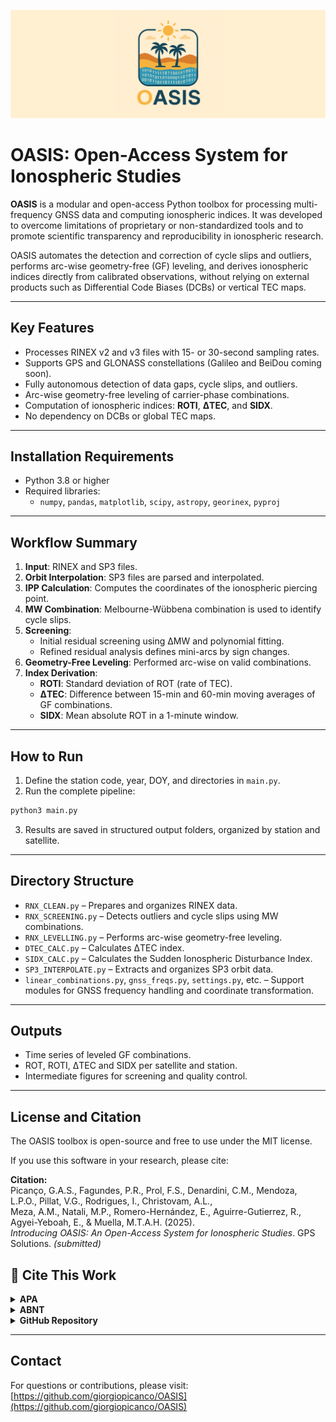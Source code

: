 <p align="center">
  <img src="img/logo_bar.png" alt="OASIS Logo" width="900"/>
</p>

# OASIS: Open-Access System for Ionospheric Studies

**OASIS** is a modular and open-access Python toolbox for processing multi-frequency GNSS data and computing ionospheric indices. It was developed to overcome limitations of proprietary or non-standardized tools and to promote scientific transparency and reproducibility in ionospheric research.

OASIS automates the detection and correction of cycle slips and outliers, performs arc-wise geometry-free (GF) leveling, and derives ionospheric indices directly from calibrated observations, without relying on external products such as Differential Code Biases (DCBs) or vertical TEC maps.

---

## Key Features

- Processes RINEX v2 and v3 files with 15- or 30-second sampling rates.
- Supports GPS and GLONASS constellations (Galileo and BeiDou coming soon).
- Fully autonomous detection of data gaps, cycle slips, and outliers.
- Arc-wise geometry-free leveling of carrier-phase combinations.
- Computation of ionospheric indices: **ROTI**, **ΔTEC**, and **SIDX**.
- No dependency on DCBs or global TEC maps.

---

## Installation Requirements

- Python 3.8 or higher
- Required libraries:
  - `numpy`, `pandas`, `matplotlib`, `scipy`, `astropy`, `georinex`, `pyproj`

---

## Workflow Summary

1. **Input**: RINEX and SP3 files.
2. **Orbit Interpolation**: SP3 files are parsed and interpolated.
3. **IPP Calculation**: Computes the coordinates of the ionospheric piercing point.
4. **MW Combination**: Melbourne-Wübbena combination is used to identify cycle slips.
5. **Screening**:
   - Initial residual screening using ∆MW and polynomial fitting.
   - Refined residual analysis defines mini-arcs by sign changes.
6. **Geometry-Free Leveling**: Performed arc-wise on valid combinations.
7. **Index Derivation**:
   - **ROTI**: Standard deviation of ROT (rate of TEC).
   - **ΔTEC**: Difference between 15-min and 60-min moving averages of GF combinations.
   - **SIDX**: Mean absolute ROT in a 1-minute window.

---

## How to Run

1. Define the station code, year, DOY, and directories in `main.py`.
2. Run the complete pipeline:

```bash
python3 main.py
```

3. Results are saved in structured output folders, organized by station and satellite.

---

## Directory Structure

- `RNX_CLEAN.py` – Prepares and organizes RINEX data.
- `RNX_SCREENING.py` – Detects outliers and cycle slips using MW combinations.
- `RNX_LEVELLING.py` – Performs arc-wise geometry-free leveling.
- `DTEC_CALC.py` – Calculates ΔTEC index.
- `SIDX_CALC.py` – Calculates the Sudden Ionospheric Disturbance Index.
- `SP3_INTERPOLATE.py` – Extracts and organizes SP3 orbit data.
- `linear_combinations.py`, `gnss_freqs.py`, `settings.py`, etc. – Support modules for GNSS frequency handling and coordinate transformation.

---

## Outputs

- Time series of leveled GF combinations.
- ROT, ROTI, ΔTEC and SIDX per satellite and station.
- Intermediate figures for screening and quality control.

---

## License and Citation

The OASIS toolbox is open-source and free to use under the MIT license.

If you use this software in your research, please cite:

**Citation:**  
Picanço, G.A.S., Fagundes, P.R., Prol, F.S., Denardini, C.M., Mendoza, L.P.O., Pillat, V.G., Rodrigues, I., Christovam, A.L.,  
Meza, A.M., Natali, M.P., Romero-Hernández, E., Aguirre-Gutierrez, R., Agyei-Yeboah, E., & Muella, M.T.A.H. (2025).  
*Introducing OASIS: An Open-Access System for Ionospheric Studies*. GPS Solutions. *(submitted)*

## 📑 Cite This Work

<details>
<summary><strong>APA</strong></summary>

Picanço, G. A. S., Fagundes, P. R., Prol, F. S., Denardini, C. M., Mendoza, L. P. O., Pillat, V. G., Rodrigues, I., Christovam, A. L.,  
Meza, A. M., Natali, M. P., Romero-Hernández, E., Aguirre-Gutierrez, R., Agyei-Yeboah, E., & Muella, M. T. A. H. (2025).  
*Introducing OASIS: An Open-Access System for Ionospheric Studies*. GPS Solutions. *(submitted)*

</details>

<details>
<summary><strong>ABNT</strong></summary>

PICANÇO, G. A. S. et al. Introducing OASIS: An Open-Access System for Ionospheric Studies. *GPS Solutions*, 2025.  
Manuscrito submetido para publicação.

</details>

<details>
<summary><strong>GitHub Repository</strong></summary>

Picanço, G. A. S. (2025). **OASIS: Open-Access System for Ionospheric Studies** [Software]. GitHub.  
Available at: https://github.com/giorgiopicanco/OASIS  
Accessed: April 30, 2025.

</details>

---

## Contact

For questions or contributions, please visit:
[https://github.com/giorgiopicanco/OASIS](https://github.com/giorgiopicanco/OASIS)
